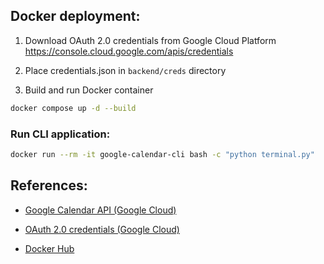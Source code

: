 ## Docker deployment:

1. Download OAuth 2.0 credentials from Google Cloud Platform
   https://console.cloud.google.com/apis/credentials

2. Place credentials.json in `backend/creds` directory
3. Build and run Docker container

```bash
docker compose up -d --build
```

### Run CLI application:

```bash
docker run --rm -it google-calendar-cli bash -c "python terminal.py"
```

## References:

- [Google Calendar API (Google Cloud)](https://console.cloud.google.com/apis/api/calendar-json.googleapis.com)

- [OAuth 2.0 credentials (Google Cloud)](https://console.cloud.google.com/apis/credentials)

- [Docker Hub](https://hub.docker.com/)
